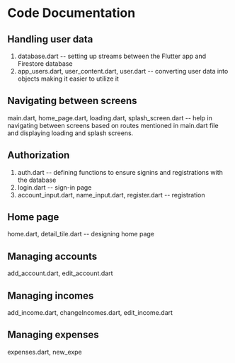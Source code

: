 # Code Documentation

## Handling user data
1. database.dart -- setting up streams between the Flutter app and Firestore database
2. app_users.dart, user_content.dart, user.dart -- converting user data into objects making it easier to utilize it

## Navigating between screens
main.dart, home_page.dart, loading.dart, splash_screen.dart -- help in navigating between screens based on routes mentioned in main.dart file and displaying loading and splash screens.

## Authorization
1. auth.dart -- defining functions to ensure signins and registrations with the database
2. login.dart -- sign-in page
3. account_input.dart, name_input.dart, register.dart -- registration

## Home page
home.dart, detail_tile.dart -- designing home page

## Managing accounts
add_account.dart, edit_account.dart

## Managing incomes
add_income.dart, changeIncomes.dart, edit_income.dart

## Managing expenses
expenses.dart, new_expe
